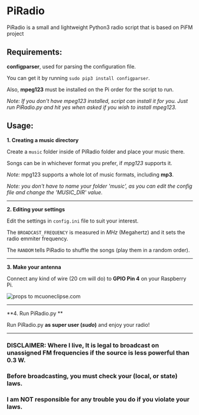 # PiRadio
PiRadio is a small and lightweight Python3 radio script that is based on PiFM project

## Requirements:
**configparser**, used for parsing the configuration file.

You can get it by running `sudo pip3 install configparser`.
<br>

Also, **mpeg123** must be installed on the Pi order for the script to run.

*Note: If you don't have mpeg123 installed, script can install it for you. Just run PiRadio.py and hit yes when asked if you wish to install mpeg123.*

## Usage:

**1. Creating a music directory**

Create a `music` folder inside of PiRadio folder and place your music there.

Songs can be in whichever format you prefer, if *mpg123* supports it.
&nbsp;

*Note:* mpg123 supports a whole lot of music formats, including **mp3**.

*Note: you don't have to name your folder 'music', as you can edit the config file and change the 'MUSIC_DIR' value.*

---
**2. Editing your settings**

Edit the settings in `config.ini` file to suit your interest.

The `BROADCAST_FREQUENCY` is measured in *MHz* (Megahertz) and it sets the radio emmiter frequency.

The `RANDOM` tells PiRadio to shuffle the songs (play them in a random order).

---
**3. Make your antenna**

Connect any kind of wire (20 cm will do) to **GPIO Pin 4** on your Raspberry Pi.

![props to mcuoneclipse.com](http://i.imgur.com/zeowQRH.png)

---
**4. Run PiRadio.py **

Run PiRadio.py **as super user (*sudo*)** and enjoy your radio!

---
### DISCLAIMER: Where I live, It is legal to broadcast on unassigned FM frequencies if the source is less powerful than 0.3 W.
### Before broadcasting, you must check your (local, or state) laws.
### I am NOT responsible for any trouble you do if you violate your laws.
